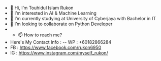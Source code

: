 - 👋 Hi, I’m Touhidul Islam Rukon
- 👀 I’m interested in AI & Machine Learning
- 🌱 I’m currently studying at University of Cyberjaya with Bachelor in IT
- 💞️ I’m looking to collaborate on Python Developer
- - 📫 How to reach me?
- Here's My Contact Info :
-- WP : +60182866284
- FB : https://www.facebook.com/rukon6950
- IG : https://www.instagram.com/myself_rukon/

<!---
tirukon015/tirukon015 is a ✨ special ✨ repository because its `README.md` (this file) appears on your GitHub profile.
You can click the Preview link to take a look at your changes.
--->
